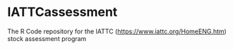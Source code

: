 # IATTCassessment
The R Code repository for the IATTC (https://www.iattc.org/HomeENG.htm) stock assessment program